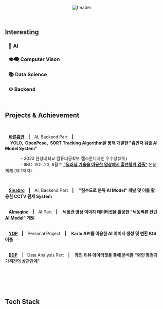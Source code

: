 
<center>

![header](https://capsule-render.vercel.app/api?text=Dong&nbsp;Jun&nbsp;Kim&fontSize=60&type=Soft&color=FFFFFF&fontColor=0b61ae&animation=fadeIn&fontAlignY=40&desc=Dreaming%20of%20AI%20Engineer.&descAlignY=80&descAlign=50)

</center>

<br>

## **Interesting**
### &nbsp;&nbsp; 🧠 **AI** <br>
### &nbsp;&nbsp; 👁️‍🗨️ **Computer Vison**<br>
### &nbsp;&nbsp; 📚 **Data Science**<br>
### &nbsp;&nbsp; ⚙️ **Backend**<br>

<br>

## **Projects & Achievement**

<br>

&nbsp;&nbsp;&nbsp;**[바른흡연](https://github.com/DaMoim-Team/DaMoim_ReadMe)&nbsp;&nbsp;&nbsp;&nbsp;|&nbsp;&nbsp;&nbsp;**
AI, Backend Part
**&nbsp;&nbsp;&nbsp;|&nbsp;&nbsp;&nbsp;&nbsp;&nbsp;YOLO,&nbsp;&nbsp;OpenPose,&nbsp;&nbsp;SORT&nbsp;Tracking&nbsp;Algorithm을 통해 개발한 "흡연자 검출 AI Model System"**<br>

&nbsp;&nbsp;&nbsp;&nbsp;&nbsp;&nbsp;&nbsp;&nbsp;&nbsp;&nbsp;&nbsp;&nbsp;&nbsp;- 2023 한성대학교 컴퓨터공학부 캡스톤디자인 우수상(2위)<br>&nbsp;&nbsp;&nbsp;&nbsp;&nbsp;&nbsp;&nbsp;&nbsp;&nbsp;&nbsp;&nbsp;&nbsp;&nbsp;- IIBC&nbsp;&nbsp;VOL.23, 8월호 [**"딥러닝 기술을 이용한 영상에서 흡연행위 검출"**](https://github.com/DaMoim-Team/DaMoim_ReadMe/blob/main/%EB%94%A5%EB%9F%AC%EB%8B%9D%20%EA%B8%B0%EC%88%A0%EC%9D%84%20%EC%9D%B4%EC%9A%A9%ED%95%9C%20%EC%98%81%EC%83%81%EC%97%90%EC%84%9C%20%ED%9D%A1%EC%97%B0%ED%96%89%EC%9C%84%20%EA%B2%80%EC%B6%9C.pdf) 논문 게재&nbsp;(제 1저자)

<br>

&nbsp;&nbsp;&nbsp;**[Sinabro](https://github.com/OSS-Sinabro/Sinabro_Readme)&nbsp;&nbsp;&nbsp;&nbsp;|&nbsp;&nbsp;&nbsp;**
AI, Backend Part
**&nbsp;&nbsp;&nbsp;|&nbsp;&nbsp;&nbsp;&nbsp;&nbsp;"침수도로 분류 AI Model" 개발 및 이를 활용한 CCTV 관제 System**<br><br>

&nbsp;&nbsp;&nbsp;**[AImagine](https://github.com/K-Ium-AImagine/AImagine)&nbsp;&nbsp;&nbsp;&nbsp;|&nbsp;&nbsp;&nbsp;**
AI Part
**&nbsp;&nbsp;&nbsp;|&nbsp;&nbsp;&nbsp;&nbsp;&nbsp;뇌혈관 영상 이미지 데이터셋을 활용한 "뇌동맥류 진단 AI Model" 개발**<br><br>

&nbsp;&nbsp;&nbsp;**[YOP](https://github.com/dj991108/YOP)&nbsp;&nbsp;&nbsp;&nbsp;|&nbsp;&nbsp;&nbsp;**
Personal Project
**&nbsp;&nbsp;&nbsp;|&nbsp;&nbsp;&nbsp;&nbsp;&nbsp;Karlo API를 이용한 AI 이미지 생성 및 변환 IOS 어플**<br><br>

&nbsp;&nbsp;&nbsp;**[BDP](https://github.com/dj991108/BigDataProgramming)&nbsp;&nbsp;&nbsp;&nbsp;|&nbsp;&nbsp;&nbsp;**
Data Analysis Part
**&nbsp;&nbsp;&nbsp;|&nbsp;&nbsp;&nbsp;&nbsp;&nbsp;와인 리뷰 데이터셋을 통해 분석한 "와인 평점과 가격간의 상관관계"**<br><br>


<br>
<br>
<br>



## **Tech Stack**

<br>

<!---
<div align="left">
	<img src="https://img.shields.io/badge/Java-007396?style=flat&logo=Java&logoColor=white" />
	<img src="https://img.shields.io/badge/C-E34F26?style=flat&logo=C&logoColor=white" />
	<img src="https://img.shields.io/badge/R-1572B6?style=flat&logo=R&logoColor=white" />
	<img src="https://img.shields.io/badge/Kotlin-7F52FF?style=flat&logo=Kotlin&logoColor=white" />
	<img src="https://img.shields.io/badge/Python-3776AB?style=flat&logo=Python&logoColor=white" />
	<img src="https://img.shields.io/badge/Swift-FF4500?style=flat&logo=Swift&logoColor=white" />
	<img src="https://img.shields.io/badge/Oracle-F80000?style=flat&logo=Oracle&logoColor=white" />
	<img src="https://img.shields.io/badge/MySQL-4479A1?style=flat&logo=MySQL&logoColor=white" />
	<img src="https://img.shields.io/badge/Firebase-FFCA28?style=flat&logo=Firebase&logoColor=white" />
	<img src="https://img.shields.io/badge/Linux-FCC624?style=flat&logo=Linux&logoColor=white" />
	<img src="https://img.shields.io/badge/Adobe Photoshop-31A8FF?style=flat&logo=Adobe Photoshop&logoColor=white" />
</div>
--->
